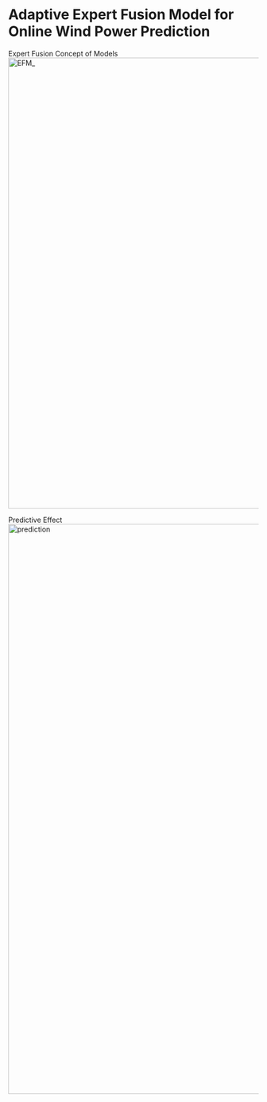 # Adaptive Expert Fusion Model for Online Wind Power Prediction

Expert Fusion Concept of Models
<img width="908" alt="EFM_" src="https://github.com/user-attachments/assets/10af3381-81a4-419c-8d6e-dafe364546b7">

Predictive Effect
<img width="1148" alt="prediction" src="https://github.com/user-attachments/assets/2e81cf8b-5727-48dd-b568-51bc85b681ff">
